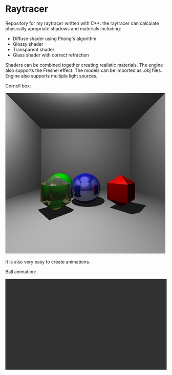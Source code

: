 # Raytracer
Repository for my raytracer written with C++. the raytracer can calculate physically apropriate shadows and materials including:
* Diffuse shader using Phong's algorithm
* Glossy shader
* Transparent shader
* Glass shader with correct refraction

Shaders can be combined together creating realistic materials. The engine also supports the Fresnel effect. The models can be imported as .obj files. Engine also supports multiple light sources.

Cornell box:

![Cornell box](https://github.com/Elgirhath/Raytracer/blob/master/Cornell%20box.bmp)

It is also very easy to create animations.

Ball animation:

![Ball animation](https://github.com/Elgirhath/Raytracer/blob/master/ball_anim1920.gif)

